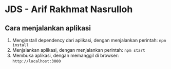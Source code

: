 # JDS - Arif Rakhmat Nasrulloh

## Cara menjalankan aplikasi
1. Menginstall dependency dari aplikasi, dengan menjalankan perintah:
`npm install`
2. Menjalankan aplikasi, dengan menjalankan perintah:
`npm start`
3. Membuka aplikasi, dengan memanggil di browser: 
`http://localhost:3000`